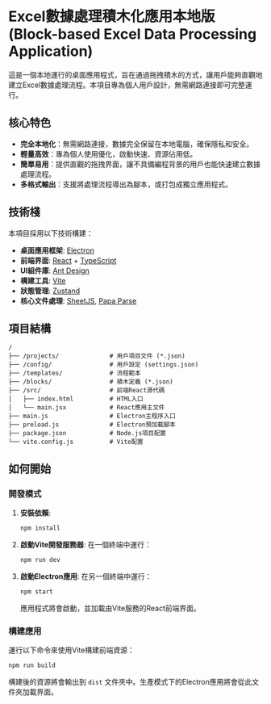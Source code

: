 # Excel數據處理積木化應用本地版 (Block-based Excel Data Processing Application)

這是一個本地運行的桌面應用程式，旨在通過拖拽積木的方式，讓用戶能夠直觀地建立Excel數據處理流程。本項目專為個人用戶設計，無需網路連接即可完整運行。

## 核心特色

- **完全本地化**：無需網路連接，數據完全保留在本地電腦，確保隱私和安全。
- **輕量高效**：專為個人使用優化，啟動快速、資源佔用低。
- **簡單易用**：提供直觀的拖拽界面，讓不具備編程背景的用戶也能快速建立數據處理流程。
- **多格式輸出**：支援將處理流程導出為腳本，或打包成獨立應用程式。

## 技術棧

本項目採用以下技術構建：

- **桌面應用框架**: [Electron](https://www.electronjs.org/)
- **前端界面**: [React](https://reactjs.org/) + [TypeScript](https://www.typescriptlang.org/)
- **UI組件庫**: [Ant Design](https://ant.design/)
- **構建工具**: [Vite](https://vitejs.dev/)
- **狀態管理**: [Zustand](https://github.com/pmndrs/zustand)
- **核心文件處理**: [SheetJS](https://sheetjs.com/), [Papa Parse](https://www.papaparse.com/)

## 項目結構

```
/
├── /projects/              # 用戶項目文件 (*.json)
├── /config/                # 用戶設定 (settings.json)
├── /templates/             # 流程範本
├── /blocks/                # 積木定義 (*.json)
├── /src/                   # 前端React源代碼
│   ├── index.html          # HTML入口
│   └── main.jsx            # React應用主文件
├── main.js                 # Electron主程序入口
├── preload.js              # Electron預加載腳本
├── package.json            # Node.js項目配置
└── vite.config.js          # Vite配置
```

## 如何開始

### 開發模式

1.  **安裝依賴**:
    ```bash
    npm install
    ```
2.  **啟動Vite開發服務器**:
    在一個終端中運行：
    ```bash
    npm run dev
    ```
3.  **啟動Electron應用**:
    在另一個終端中運行：
    ```bash
    npm start
    ```
    應用程式將會啟動，並加載由Vite服務的React前端界面。

### 構建應用

運行以下命令來使用Vite構建前端資源：
```bash
npm run build
```
構建後的資源將會輸出到 `dist` 文件夾中。生產模式下的Electron應用將會從此文件夾加載界面。
